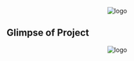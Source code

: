 <p align='center'> <img src="https://github.com/Abinash4567/billops/assets/98229006/2ce25355-1154-46c7-bff9-d9d4c61c2774" alt="logo"></p>

<!-- ABOUT THE PROJECT -->
## Glimpse of Project
<p align='center'> <img src="https://github.com/Abinash4567/billops/assets/98229006/5222f340-edd5-455e-aa00-c8b7c88a1a90" alt="logo"></p>
